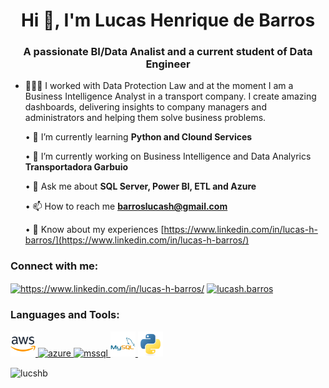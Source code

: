 <h1 align="center">Hi 👋, I'm Lucas Henrique de Barros</h1>
<h3 align="center">A passionate BI/Data Analist and a current student of Data Engineer</h3>

- 🙋🏾‍♀️ I worked with Data Protection Law and at the moment I am a Business Intelligence Analyst in a transport company. I create amazing dashboards, delivering insights to company managers and administrators and helping them solve business problems.

  • 🌱 I’m currently learning **Python and Clound Services**

  • 🔭 I’m currently working on Business Intelligence and Data Analyrics **Transportadora Garbuio**

  • 💬 Ask me about **SQL Server, Power BI, ETL and Azure**

  • 📫 How to reach me **barroslucash@gmail.com**

  • 📄 Know about my experiences [https://www.linkedin.com/in/lucas-h-barros/](https://www.linkedin.com/in/lucas-h-barros/)

<h3 align="left">Connect with me:</h3>
<p align="left">
<a href="https://linkedin.com/in/https://www.linkedin.com/in/lucas-h-barros/" target="blank"><img align="center" src="https://raw.githubusercontent.com/rahuldkjain/github-profile-readme-generator/master/src/images/icons/Social/linked-in-alt.svg" alt="https://www.linkedin.com/in/lucas-h-barros/" height="30" width="40" /></a>
<a href="https://instagram.com/lucash.barros" target="blank"><img align="center" src="https://raw.githubusercontent.com/rahuldkjain/github-profile-readme-generator/master/src/images/icons/Social/instagram.svg" alt="lucash.barros" height="30" width="40" /></a>
</p>

<h3 align="left">Languages and Tools:</h3>
<p align="left"> <a href="https://aws.amazon.com" target="_blank" rel="noreferrer"> <img src="https://raw.githubusercontent.com/devicons/devicon/master/icons/amazonwebservices/amazonwebservices-original-wordmark.svg" alt="aws" width="40" height="40"/> </a> <a href="https://azure.microsoft.com/en-in/" target="_blank" rel="noreferrer"> <img src="https://www.vectorlogo.zone/logos/microsoft_azure/microsoft_azure-icon.svg" alt="azure" width="40" height="40"/> </a> <a href="https://www.microsoft.com/en-us/sql-server" target="_blank" rel="noreferrer"> <img src="https://www.svgrepo.com/show/303229/microsoft-sql-server-logo.svg" alt="mssql" width="40" height="40"/> </a> <a href="https://www.mysql.com/" target="_blank" rel="noreferrer"> <img src="https://raw.githubusercontent.com/devicons/devicon/master/icons/mysql/mysql-original-wordmark.svg" alt="mysql" width="40" height="40"/> </a> <a href="https://www.python.org" target="_blank" rel="noreferrer"> <img src="https://raw.githubusercontent.com/devicons/devicon/master/icons/python/python-original.svg" alt="python" width="40" height="40"/> </a> </p>

<p><img align="center" src="https://github-readme-stats.vercel.app/api/top-langs?username=lucshb&show_icons=true&locale=en&layout=compact" alt="lucshb" /></p>

